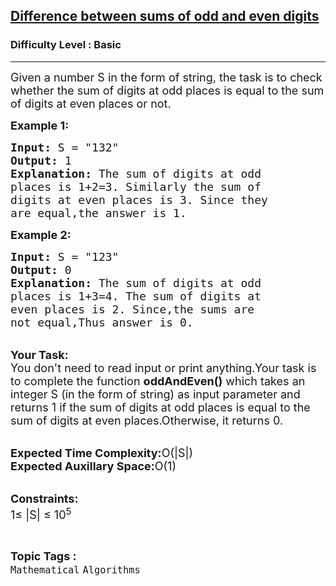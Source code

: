 <h2><a href="https://www.geeksforgeeks.org/problems/difference-between-sums-of-odd-and-even-digits2837/1?page=6&difficulty=School,Basic&status=unsolved&sortBy=latest">Difference between sums of odd and even digits</a></h2><h3>Difficulty Level : Basic</h3><hr><div class="problems_problem_content__Xm_eO"><p><span style="font-size:18px">Given a number S in the form of string, the task is to check whether the sum of digits at odd places is equal to the sum of digits at even places or not.</span></p>

<p><strong><span style="font-size:18px">Example 1:</span></strong></p>

<pre><span style="font-size:18px"><strong>Input:</strong> S = "132"
<strong>Output:</strong> 1
<strong>Explanation:</strong> The sum of digits at odd 
places is 1+2=3. Similarly the sum of 
digits at even places is 3. Since they 
are equal,the answer is 1.</span></pre>

<p><strong><span style="font-size:18px">Example 2:</span></strong></p>

<pre><span style="font-size:18px"><strong>Input:</strong> S = "123"
<strong>Output:</strong> 0
<strong>Explanation:</strong> The sum of digits at odd 
places is 1+3=4. The sum of digits at 
even places is 2. Since,the sums are 
not equal,Thus answer is 0.</span></pre>

<p><br>
<span style="font-size:18px"><strong>Your Task:</strong><br>
You don't need to read input or print anything.Your task is to complete the function <strong>oddAndEven()</strong> which takes an integer S&nbsp;(in the form of string) as input parameter and returns 1 if the sum of digits at odd places is equal to the sum of digits at even places.Otherwise, it returns 0.</span></p>

<p><br>
<span style="font-size:18px"><strong>Expected Time Complexity:</strong>O(|S|)<br>
<strong>Expected Auxillary Space:</strong>O(1)</span></p>

<p><br>
<span style="font-size:18px"><strong>Constraints:</strong><br>
1≤ |S| ≤ 10<sup>5</sup></span></p>
</div><br><p><span style=font-size:18px><strong>Topic Tags : </strong><br><code>Mathematical</code>&nbsp;<code>Algorithms</code>&nbsp;